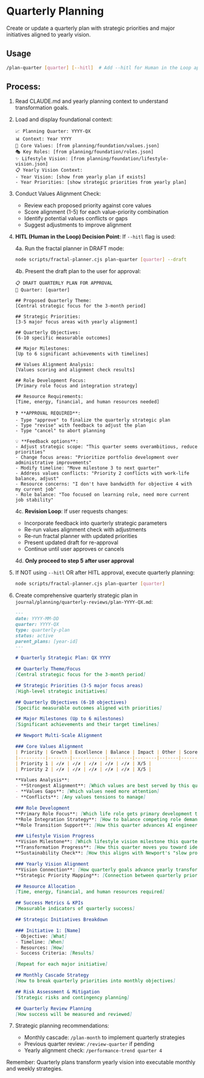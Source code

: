# Quarterly Planning

Create or update a quarterly plan with strategic priorities and major initiatives aligned to yearly vision.

## Usage
```bash
/plan-quarter [quarter] [--hitl]  # Add --hitl for Human in the Loop approval workflow
```

## Process:

1. Read CLAUDE.md and yearly planning context to understand transformation goals.

2. Load and display foundational context:
   ```
   📈 Planning Quarter: YYYY-QX
   📊 Context: Year YYYY
   🎯 Core Values: [from planning/foundation/values.json]
   🎭 Key Roles: [from planning/foundation/roles.json] 
   ✨ Lifestyle Vision: [from planning/foundation/lifestyle-vision.json]
   📋 Yearly Vision Context:
   - Year Vision: [show from yearly plan if exists]
   - Year Priorities: [show strategic priorities from yearly plan]
   ```

3. Conduct Values Alignment Check:
   - Review each proposed priority against core values
   - Score alignment (1-5) for each value-priority combination
   - Identify potential values conflicts or gaps
   - Suggest adjustments to improve alignment

4. **HITL (Human in the Loop) Decision Point**: If `--hitl` flag is used:
   
   4a. Run the fractal planner in DRAFT mode:
   ```bash
   node scripts/fractal-planner.cjs plan-quarter [quarter] --draft
   ```
   
   4b. Present the draft plan to the user for approval:
   ```
   📋 DRAFT QUARTERLY PLAN FOR APPROVAL
   📅 Quarter: [quarter]
   
   ## Proposed Quarterly Theme:
   [Central strategic focus for the 3-month period]
   
   ## Strategic Priorities:
   [3-5 major focus areas with yearly alignment]
   
   ## Quarterly Objectives:
   [6-10 specific measurable outcomes]
   
   ## Major Milestones:
   [Up to 6 significant achievements with timelines]
   
   ## Values Alignment Analysis:
   [Values scoring and alignment check results]
   
   ## Role Development Focus:
   [Primary role focus and integration strategy]
   
   ## Resource Requirements:
   [Time, energy, financial, and human resources needed]
   
   ❓ **APPROVAL REQUIRED**: 
   - Type "approve" to finalize the quarterly strategic plan
   - Type "revise" with feedback to adjust the plan
   - Type "cancel" to abort planning
   
   💡 **Feedback options**:
   - Adjust strategic scope: "This quarter seems overambitious, reduce priorities"
   - Change focus areas: "Prioritize portfolio development over administrative improvements"
   - Modify timeline: "Move milestone 3 to next quarter"
   - Address values conflicts: "Priority 2 conflicts with work-life balance, adjust"
   - Resource concerns: "I don't have bandwidth for objective 4 with my current job"
   - Role balance: "Too focused on learning role, need more current job stability"
   ```
   
   4c. **Revision Loop**: If user requests changes:
   - Incorporate feedback into quarterly strategic parameters
   - Re-run values alignment check with adjustments
   - Re-run fractal planner with updated priorities
   - Present updated draft for re-approval
   - Continue until user approves or cancels
   
   4d. **Only proceed to step 5 after user approval**

5. If NOT using `--hitl` OR after HITL approval, execute quarterly planning:
   ```bash
   node scripts/fractal-planner.cjs plan-quarter [quarter]
   ```

5. Create comprehensive quarterly strategic plan in `journal/planning/quarterly-reviews/plan-YYYY-QX.md`:

   ```markdown
   ---
   date: YYYY-MM-DD
   quarter: YYYY-QX
   type: quarterly-plan
   status: active
   parent_plans: [year-id]
   ---

   # Quarterly Strategic Plan: QX YYYY

   ## Quarterly Theme/Focus
   [Central strategic focus for the 3-month period]

   ## Strategic Priorities (3-5 major focus areas)
   [High-level strategic initiatives]

   ## Quarterly Objectives (6-10 objectives)
   [Specific measurable outcomes aligned with priorities]

   ## Major Milestones (Up to 6 milestones)
   [Significant achievements and their target timelines]

   ## Newport Multi-Scale Alignment

   ### Core Values Alignment
   | Priority | Growth | Excellence | Balance | Impact | Other | Score |
   |----------|--------|------------|---------|--------|-------|-------|
   | Priority 1 | ✓/✗ | ✓/✗ | ✓/✗ | ✓/✗ | ✓/✗ | X/5 |
   | Priority 2 | ✓/✗ | ✓/✗ | ✓/✗ | ✓/✗ | ✓/✗ | X/5 |
   
   **Values Analysis**:
   - **Strongest Alignment**: [Which values are best served by this quarter's plan]
   - **Values Gaps**: [Which values need more attention]
   - **Conflicts**: [Any values tensions to manage]

   ### Role Development
   **Primary Role Focus**: [Which life role gets primary development this quarter]
   **Role Integration Strategy**: [How to balance competing role demands]
   **Role Transition Support**: [How this quarter advances AI engineer transition]

   ### Lifestyle Vision Progress
   **Vision Milestone**: [Which lifestyle vision milestone this quarter serves]
   **Transformation Progress**: [How this quarter moves you toward ideal lifestyle]
   **Sustainability Check**: [How this aligns with Newport's "slow productivity" principles]

   ### Yearly Vision Alignment
   **Vision Connection**: [How quarterly goals advance yearly transformation]
   **Strategic Priority Mapping**: [Connection between quarterly priorities and yearly strategic focus]

   ## Resource Allocation
   [Time, energy, financial, and human resources required]

   ## Success Metrics & KPIs
   [Measurable indicators of quarterly success]

   ## Strategic Initiatives Breakdown

   ### Initiative 1: [Name]
   - Objective: [What]
   - Timeline: [When]  
   - Resources: [How]
   - Success Criteria: [Results]

   [Repeat for each major initiative]

   ## Monthly Cascade Strategy
   [How to break quarterly priorities into monthly objectives]

   ## Risk Assessment & Mitigation
   [Strategic risks and contingency planning]

   ## Quarterly Review Planning
   [How success will be measured and reviewed]
   ```

5. Strategic planning recommendations:
   - Monthly cascade: `/plan-month` to implement quarterly strategies
   - Previous quarter review: `/review-quarter` if pending  
   - Yearly alignment check: `/performance-trend quarter 4`

Remember: Quarterly plans transform yearly vision into executable monthly and weekly strategies.